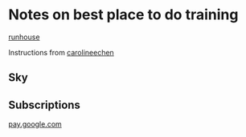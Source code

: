 # Notes on best place to do training

[runhouse](https://github.com/run-house/runhouse)

Instructions from [carolineechen](https://github.com/carolineechen/hf-community-events/blob/main/keras-dreambooth-sprint/runhouse/dreambooth_rh_colab.ipynb)

## Sky

## Subscriptions

[pay.google.com](https://payments.google.com/payments?esp=AJ9oCCws41N1fXKEen47%2BGbs68yZUg3dfd7IYR12jq3O70uxw5MlElLrcSArWx33vkeGmlNU7UoKrKS5z4NWoclBidvSlR%2BCw4f9NrDo9UjEZHRU37F8HTJFPForBWdjllfsNu79%2BTgA&authuser=0)


